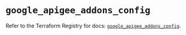 # `google_apigee_addons_config`

Refer to the Terraform Registry for docs: [`google_apigee_addons_config`](https://registry.terraform.io/providers/hashicorp/google-beta/6.21.0/docs/resources/google_apigee_addons_config).
